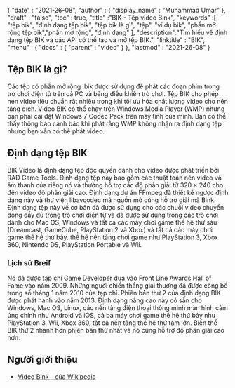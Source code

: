 {
  "date" : "2021-26-08",
  "author" : {
    "display_name" : "Muhammad Umar"
},
  "draft" : "false",
  "toc" : true,
  "title" :"BIK - Tệp video Bink",
  "keywords" :[ "tệp bik", "định dạng tệp bik", "tệp bik là gì", "tệp", "ví dụ bik", "phần mở rộng tệp bik","phần mở rộng", "định dạng" ],
  "description":"Tìm hiểu về định dạng tệp BIK và các API có thể tạo và mở tệp BIK.",
  "linktitle" : "BIK",
  "menu" : {
    "docs" : {
      "parent" : "video"
}
},
  "lastmod" : "2021-26-08"
}

## Tệp BIK là gì?
Các tệp có phần mở rộng .bik được sử dụng để phát các đoạn phim trong trò chơi điện tử trên cả PC và bảng điều khiển trò chơi. Tệp BIK cho phép nén video tiêu chuẩn rất nhiều trong khi tối ưu hóa chất lượng video cho nền tảng đích. Video BIK có thể chạy trên Windows Media Player (WMP) nhưng bạn phải cài đặt Windows 7 Codec Pack trên máy tính của mình. Bạn có thể thấy thông báo cảnh báo khi phát rằng WMP không nhận ra định dạng tệp nhưng bạn vẫn có thể phát video.

## Định dạng tệp BIK
BIK Video là định dạng tệp độc quyền dành cho video được phát triển bởi RAD Game Tools. Định dạng tệp này bao gồm các thuật toán nén video và âm thanh của riêng nó và thường hỗ trợ các độ phân giải từ 320 × 240 cho đến video độ phân giải cao. Định dạng dự án FFmpeg đã thiết kế ngược định dạng này và thư viện libavcodec mã nguồn mở cũng hỗ trợ giải mã Bink. Định dạng tệp này về cơ bản đã được sử dụng cho các chuỗi video chuyển động đầy đủ trong trò chơi điện tử và đã được sử dụng trong các trò chơi dành cho Mac OS, Windows và tất cả các máy chơi game thế hệ thứ sáu (Dreamcast, GameCube, PlayStation 2 và Xbox) và tất cả các máy chơi game thế hệ thứ bảy. thế hệ nền tảng chơi game như PlayStation 3, Xbox 360, Nintendo DS, PlayStation Portable và Wii.

### Lịch sử Breif
Nó đã được tạp chí Game Developer đưa vào Front Line Awards Hall of Fame vào năm 2009. Những người chiến thắng giải thưởng đã được công bố trong số tháng 1 năm 2010 của tạp chí. Phiên bản thứ 2 của định dạng BIK được phát hành vào năm 2013. Định dạng nâng cao này có sẵn cho Windows, Mac OS, Linux, các nền tảng điện thoại thông minh màn hình cảm ứng chính như Android và iOS, cả ba máy chơi game thế hệ thứ bảy như PlayStation 3, Wii, Xbox 360, tất cả nền tảng thế hệ thứ tám lớn. Biến thể BIK thứ 2 nhanh hơn phiên bản thứ nhất và nó cũng hỗ trợ độ phân giải cao hơn.


## Người giới thiệu ##

- [Video Bink - của Wikipedia](https://en.wikipedia.org/wiki/Bink_Video)

